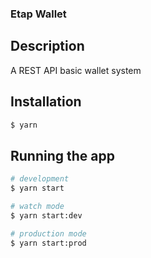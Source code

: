 ### Etap Wallet

## Description

A REST API basic wallet system

## Installation

```bash
$ yarn
```

## Running the app

```bash
# development
$ yarn start

# watch mode
$ yarn start:dev

# production mode
$ yarn start:prod
```
